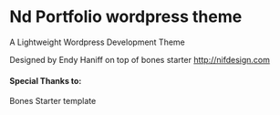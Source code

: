# Nd Portfolio wordpress theme
A Lightweight Wordpress Development Theme


Designed by Endy Haniff on top of bones starter
http://nifdesign.com


#### Special Thanks to:
Bones Starter template

